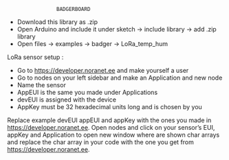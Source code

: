 					BADGERBOARD 



* Download this library as .zip 
* Open Arduino and include it under sketch -> include library -> add .zip library
* Open files -> examples -> badger -> LoRa_temp_hum

LoRa sensor setup :
 
* Go to https://developer.noranet.ee and make yourself a user
* Go to nodes on your left sidebar and make an Application and new node
* Name the sensor 
* AppEUI is the same you made under Applications
* devEUI is assigned with the device
* AppKey must be 32 hexadecimal units long and is chosen by you


Replace example devEUI appEUI and appKey with the ones you made in https://developer.noranet.ee. Open nodes and click on your sensor’s EUI, appKey and Application to open new window where are shown char arrays and replace the char array in your code with the one you get from https://developer.noranet.ee.  





